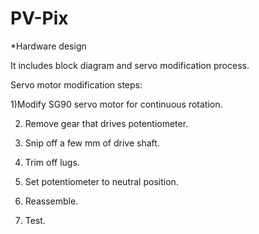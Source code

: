 # PV-Pix 

*Hardware design 

It includes block diagram and servo modification process.  

Servo motor modification steps: 

1)Modify SG90 servo motor for continuous rotation. 

2) Remove gear that drives potentiometer.

3) Snip off a few mm of drive shaft. 

4) Trim off lugs. 

5) Set potentiometer to neutral position.

6) Reassemble. 

7) Test.

